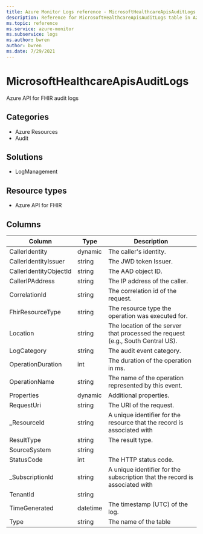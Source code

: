 ```yaml
---
title: Azure Monitor Logs reference - MicrosoftHealthcareApisAuditLogs
description: Reference for MicrosoftHealthcareApisAuditLogs table in Azure Monitor Logs.
ms.topic: reference
ms.service: azure-monitor
ms.subservice: logs
ms.author: bwren
author: bwren
ms.date: 7/29/2021
---
```


# MicrosoftHealthcareApisAuditLogs

 Azure API for FHIR audit logs

## Categories

- Azure Resources
- Audit
## Solutions

- LogManagement
## Resource types

- Azure API for FHIR




## Columns

|Column|Type|Description|
|---|---|---|
|CallerIdentity|dynamic|The caller's identity.|
|CallerIdentityIssuer|string|The JWD token Issuer.|
|CallerIdentityObjectId|string|The AAD object ID.|
|CallerIPAddress|string|The IP address of the caller.|
|CorrelationId|string|The correlation id of the request.|
|FhirResourceType|string|The resource type the operation was executed for.|
|Location|string|The location of the server that processed the request (e.g., South Central US).|
|LogCategory|string|The audit event category.|
|OperationDuration|int|The duration of the operation in ms.|
|OperationName|string|The name of the operation represented by this event.|
|Properties|dynamic|Additional properties.|
|RequestUri|string|The URI of the request.|
|_ResourceId|string|A unique identifier for the resource that the record is associated with|
|ResultType|string|The result type.|
|SourceSystem|string||
|StatusCode|int|The HTTP status code.|
|_SubscriptionId|string|A unique identifier for the subscription that the record is associated with|
|TenantId|string||
|TimeGenerated|datetime|The timestamp (UTC) of the log.|
|Type|string|The name of the table|
